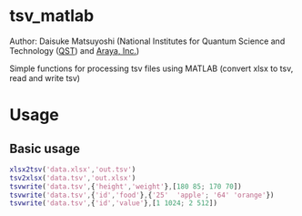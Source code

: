 # tsv_matlab
Author: Daisuke Matsuyoshi (National Institutes for Quantum Science and Technology ([QST](https://www.qst.go.jp/site/qst-english/)) and [Araya, Inc.](https://www.araya.org/))

Simple functions for processing tsv files using MATLAB (convert xlsx to tsv, read and write tsv)

# Usage

## Basic usage
```matlab
xlsx2tsv('data.xlsx','out.tsv')
tsv2xlsx('data.tsv','out.xlsx')
tsvwrite('data.tsv',{'height','weight'},[180 85; 170 70])
tsvwrite('data.tsv',{'id','food'},{'25'  'apple'; '64' 'orange'})
tsvwrite('data.tsv',{'id','value'},[1 1024; 2 512])
```

